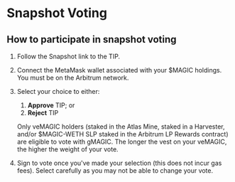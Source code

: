 # Snapshot Voting

## How to participate in snapshot voting

1. Follow the Snapshot link to the TIP.
2. Connect the MetaMask wallet associated with your $MAGIC holdings. You must be on the Arbitrum network.
3.  Select your choice to either:

    1. **Approve** TIP; or
    2. **Reject** TIP

    Only veMAGIC holders (staked in the Atlas Mine, staked in a Harvester, and/or $MAGIC-WETH SLP staked in the Arbitrum LP Rewards contract) are eligible to vote with gMAGIC. The longer the vest on your veMAGIC, the higher the weight of your vote.
4. Sign to vote once you've made your selection (this does not incur gas fees). Select carefully as you may not be able to change your vote.
